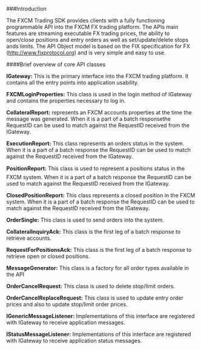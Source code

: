 ###Introduction

The FXCM Trading SDK provides clients with a fully functioning programmable API into the FXCM FX trading platform. The APIs main features are streaming executable FX trading prices, the ability to open/close positions and entry orders as well as set/update/delete stops ands limits. The API Object model is based on the FIX specification for FX (http://www.fixprotocol.org) and is very simple and easy to use.

####Brief overview of core API classes

**IGateway:**
This is the primary interface into the FXCM trading platform. It contains all the entry points into application usability.

**FXCMLoginProperties:**
This class is used in the login method of IGateway and contains the properties necessary to log in.

**CollateralReport:**
represents an FXCM accounts properties at the time the message was generated. When it is a part of a batch responsethe RequestID can be used to match against the RequestID received from the IGateway.

**ExecutionReport:**
This class represents an orders status in the system. When it is a part of a batch response the RequestID can be used to match against the RequestID received from the IGateway.

**PositionReport:**
This class is used to represent a positions status in the FXCM system. When it is a part of a batch response the RequestID can be used to match against the RequestID received from the IGateway.

**ClosedPositionReport:**
This class represents a closed position in the FXCM system. When it is a part of a batch response the RequestID can be used to match against the RequestID received from the IGateway.

**OrderSingle:**
This class is used to send orders into the system.

**CollateralInquiryAck:**
This class is the first leg of a batch response to retrieve accounts.

**RequestForPositionsAck:**
This class is the first leg of a batch response to retrieve open or closed positions.

**MessageGenerator:**
This class is a factory for all order types available in the API

**OrderCancelRequest:**
This class is used to delete stop/limit orders.

**OrderCancelReplaceRequest:**
This class is used to update entry order prices and also to update stop/limit order prices.

**IGenericMessageListener:**
Implementations of this interface are registered with IGateway to receive application messages.

**IStatusMessageListener:**
Implementations of this interface are registered with IGateway to receive application status messages.
